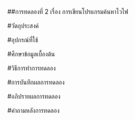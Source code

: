 ##การทดลองที่ 2 เรื่อง การเขียนโปรแกรมค้นหาไวไฟ

#วัตถุประสงค์

#อุปกรณ์ที่ใช้

#ศึกษาข้อมูลเบื้องต้น

#วิธีการทำการทดลอง

#การบันทึกผลการทดลอง

#อภิปรายผลการทดลอง

#คำถามหลังการทดลอง
